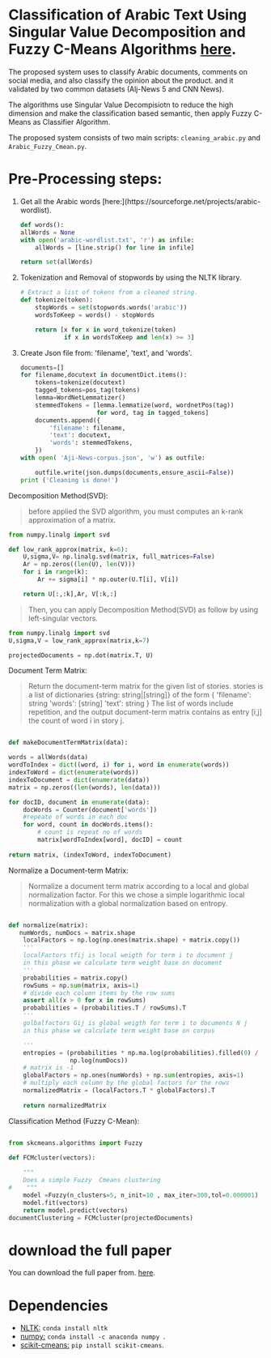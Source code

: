 # Classification of Arabic Text Using Singular Value Decomposition and Fuzzy C-Means Algorithms [here](https://link.springer.com/chapter/10.1007%2F978-981-15-3357-0_8).

The proposed system uses to classify Arabic documents, comments on social media, and also classify the opinion about the product. and it validated by two common datasets (Alj-News 5 and CNN News).

The algorithms use Singular Value Decompisiotn to reduce the high dimension and make the classification based semantic, then apply Fuzzy C-Means as Classifier Algorithm. 

The  proposed system consists of two main scripts:  `cleaning_arabic.py` and  `Arabic_Fuzzy_Cmean.py`. 

# Pre-Processing steps:
<ol>
<li> Get all the Arabic words [here:](https://sourceforge.net/projects/arabic-wordlist).

```python
def words():
allWords = None
with open('arabic-wordlist.txt', 'r') as infile:
    allWords = [line.strip() for line in infile]

return set(allWords)
```
<li> Tokenization and Removal of stopwords by using the NLTK library.

```python
# Extract a list of tokens from a cleaned string.
def tokenize(token):
    stopWords = set(stopwords.words('arabic'))
    wordsToKeep = words() - stopWords

    return [x for x in word_tokenize(token)
            if x in wordsToKeep and len(x) >= 3]
```
<li> Create Json file from:  'filename', 'text', and 'words'.

```python
documents=[]
for filename,docutext in documentDict.items():
    tokens=tokenize(docutext)
    tagged_tokens=pos_tag(tokens)
    lemma=WordNetLemmatizer()
    stemmedTokens = [lemma.lemmatize(word, wordnetPos(tag))
                     for word, tag in tagged_tokens]
    documents.append({
        'filename': filename,
        'text': docutext,
        'words': stemmedTokens,
    })
with open( 'Aji-News-corpus.json', 'w') as outfile:

    outfile.write(json.dumps(documents,ensure_ascii=False))
print ('Cleaning is done!')
```
</ol>

Decomposition Method(SVD):
> before applied the SVD algorithm, you must computes an k-rank approximation of a matrix.
```python
from numpy.linalg import svd

def low_rank_approx(matrix, k=6):
    U,sigma,V= np.linalg.svd(matrix, full_matrices=False)
    Ar = np.zeros((len(U), len(V)))
    for i in range(k):
        Ar += sigma[i] * np.outer(U.T[i], V[i])

    return U[:,:k],Ar, V[:k,:]
```
> Then, you can apply Decomposition Method(SVD) as follow by using left-singular vectors.

```python
from numpy.linalg import svd
U,sigma,V = low_rank_approx(matrix,k=7)

projectedDocuments = np.dot(matrix.T, U)

 ```
 
Document Term Matrix:
>Return the document-term matrix for the given list of stories. stories is a list of dictionaries {string: string|[string]} of the form
>            {
>                'filename': string
>                 'words': [string]
>                 'text': string
>             }
>             The list of words include repetition, and the output document-term matrix contains as entry [i,j] the count of word i in story j.
 ```python
 
 def makeDocumentTermMatrix(data):
 
 words = allWords(data)
 wordToIndex = dict((word, i) for i, word in enumerate(words))
 indexToWord = dict(enumerate(words))
 indexToDocument = dict(enumerate(data))
 matrix = np.zeros((len(words), len(data)))
 
 for docID, document in enumerate(data):
     docWords = Counter(document['words'])
     #repeate of words in each doc
     for word, count in docWords.items():
         # count is repeat no of words 
         matrix[wordToIndex[word], docID] = count
         
 return matrix, (indexToWord, indexToDocument)
 
 ```
 Normalize a Document-term Matrix:
 
>  Normalize a document term matrix according to a local and global normalization factor. 
> For this we chose a simple logarithmic local normalization with a global normalization based on entropy.
 
 ```python
 
 def normalize(matrix):
    numWords, numDocs = matrix.shape
     localFactors = np.log(np.ones(matrix.shape) + matrix.copy())    
     '''
     localFactors tfij is local weigth for term i to document j 
     in this phase we calculate term weight base on document     
     '''    
     probabilities = matrix.copy()    
     rowSums = np.sum(matrix, axis=1)
     # divide each column items by the row sums
     assert all(x > 0 for x in rowSums)
     probabilities = (probabilities.T / rowSums).T
     '''
     golbalfactors Gij is global weigth for term i to documents N j 
     in this phase we calculate term weight base on corpus 
 
     '''
     entropies = (probabilities * np.ma.log(probabilities).filled(0) /
                  np.log(numDocs))
     # matrix is -1 
     globalFactors = np.ones(numWords) + np.sum(entropies, axis=1)
     # multiply each column by the global factors for the rows
     normalizedMatrix = (localFactors.T * globalFactors).T  
     
     return normalizedMatrix
 ```
 
Classification Method (Fuzzy C-Mean):


```python

from skcmeans.algorithms import Fuzzy

def FCMcluster(vectors):
 
    """
    Does a simple Fuzzy  Cmeans clustering
#    """    
    model =Fuzzy(n_clusters=5, n_init=10 , max_iter=300,tol=0.000001)
    model.fit(vectors)
    return model.predict(vectors)
documentClustering = FCMcluster(projectedDocuments)
 ```
 # download the full paper
You can download the full paper from. [here](https://link.springer.com/chapter/10.1007%2F978-981-15-3357-0_8).


# Dependencies

* [NLTK:](https://anaconda.org/anaconda/nltk) `conda install nltk` 
* [numpy:](https://anaconda.org/anaconda/numpy) `conda install -c anaconda numpy `.
* [scikit-cmeans:](https://pypi.org/project/scikit-cmeans) `pip install scikit-cmeans`.

